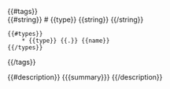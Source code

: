 {{#tags}}	
	{{#string}}
		# {{type}} {{string}}
	{{/string}}
	
	{{#types}}
		* {{type}} {{.}} {{name}}
	{{/types}}
{{/tags}}

{{#description}}
 {{{summary}}}
{{/description}}
